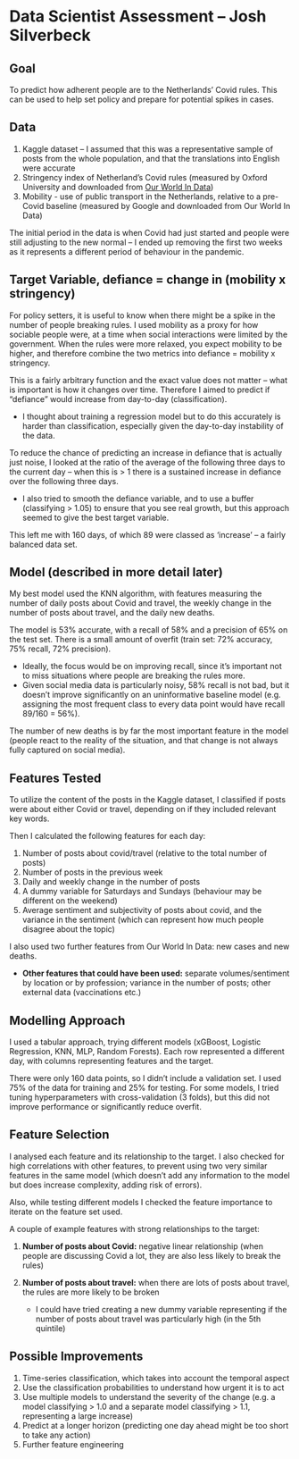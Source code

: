 # Data Scientist Assessment – Josh Silverbeck

## Goal
To predict how adherent people are to the Netherlands’ Covid rules. This can be used to help set policy and prepare for potential spikes in cases.

## Data
1. Kaggle dataset – I assumed that this was a representative sample of posts from the whole population, and that the translations into English were accurate
2. Stringency index of Netherland’s Covid rules (measured by Oxford University and downloaded from [Our World In Data](https://ourworldindata.org/))
3. Mobility - use of public transport in the Netherlands, relative to a pre-Covid baseline (measured by Google and downloaded from Our World In Data)

The initial period in the data is when Covid had just started and people were still adjusting to the new normal – I ended up removing the first two weeks as it represents a different period of behaviour in the pandemic.

## Target Variable, defiance = change in (mobility x stringency)
For policy setters, it is useful to know when there might be a spike in the number of people breaking rules. I used mobility as a proxy for how sociable people were, at a time when social interactions were limited by the government. When the rules were more relaxed, you expect mobility to be higher, and therefore combine the two metrics into defiance = mobility x stringency.

This is a fairly arbitrary function and the exact value does not matter – what is important is how it changes over time. Therefore I aimed to predict if “defiance” would increase from day-to-day (classification).

*	I thought about training a regression model but to do this accurately is harder than classification, especially given the day-to-day instability of the data.

To reduce the chance of predicting an increase in defiance that is actually just noise, I looked at the ratio of the average of the following three days to the current day – when this is > 1 there is a sustained increase in defiance over the following three days.

*	I also tried to smooth the defiance variable, and to use a buffer (classifying > 1.05) to ensure that you see real growth, but this approach seemed to give the best target variable.

This left me with 160 days, of which 89 were classed as ‘increase’ – a fairly balanced data set.

## Model (described in more detail later)
My best model used the KNN algorithm, with features measuring the number of daily posts about Covid and travel, the weekly change in the number of posts about travel, and the daily new deaths.

The model is 53% accurate, with a recall of 58% and a precision of 65% on the test set. There is a small amount of overfit (train set: 72% accuracy, 75% recall, 72% precision).

*	Ideally, the focus would be on improving recall, since it’s important not to miss situations where people are breaking the rules more. 
*	Given social media data is particularly noisy, 58% recall is not bad, but it doesn’t improve significantly on an uninformative baseline model (e.g. assigning the most frequent class to every data point would have recall 89/160 = 56%).

The number of new deaths is by far the most important feature in the model (people react to the reality of the situation, and that change is not always fully captured on social media).

## Features Tested
To utilize the content of the posts in the Kaggle dataset, I classified if posts were about either Covid or travel, depending on if they included relevant key words.

Then I calculated the following features for each day:

1. Number of posts about covid/travel (relative to the total number of posts)
2. Number of posts in the previous week
3. Daily and weekly change in the number of posts
4. A dummy variable for Saturdays and Sundays (behaviour may be different on the weekend)
5. Average sentiment and subjectivity of posts about covid, and the variance in the sentiment (which can represent how much people disagree about the topic)

I also used two further features from Our World In Data: new cases and new deaths.

*	**Other features that could have been used:** separate volumes/sentiment by location or by profession; variance in the number of posts; other external data (vaccinations etc.)

## Modelling Approach
I used a tabular approach, trying different models (xGBoost, Logistic Regression, KNN, MLP, Random Forests). Each row represented a different day, with columns representing features and the target.

There were only 160 data points, so I didn’t include a validation set. I used 75% of the data for training and 25% for testing.
For some models, I tried tuning hyperparameters with cross-validation (3 folds), but this did not improve performance or significantly reduce overfit.

## Feature Selection
I analysed each feature and its relationship to the target. I also checked for high correlations with other features, to prevent using two very similar features in the same model (which doesn’t add any information to the model but does increase complexity, adding risk of errors).

Also, while testing different models I checked the feature importance to iterate on the feature set used.

A couple of example features with strong relationships to the target:
1. **Number of posts about Covid:** negative linear relationship (when people are discussing Covid a lot, they are also less likely to break the rules)
 
2. **Number of posts about travel:** when there are lots of posts about travel, the rules are more likely to be broken
    *	I could have tried creating a new dummy variable representing if the number of posts about travel was particularly high (in the 5th quintile)
 

## Possible Improvements
1. Time-series classification, which takes into account the temporal aspect
2. Use the classification probabilities to understand how urgent it is to act
3. Use multiple models to understand the severity of the change (e.g. a model classifying > 1.0 and a separate model classifying > 1.1, representing a large increase)
4. Predict at a longer horizon (predicting one day ahead might be too short to take any action)
5. Further feature engineering
